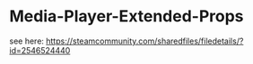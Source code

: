 # Media-Player-Extended-Props
see here: https://steamcommunity.com/sharedfiles/filedetails/?id=2546524440
